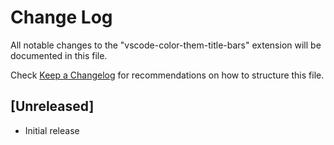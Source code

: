 # Change Log

All notable changes to the "vscode-color-them-title-bars" extension will be documented in this file.

Check [Keep a Changelog](http://keepachangelog.com/) for recommendations on how to structure this file.

## [Unreleased]

- Initial release